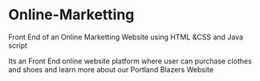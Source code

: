 # Online-Marketting
Front End of an Online Marketting Website using HTML &amp;CSS and Java script

Its an Front End online website platform where user can purchase clothes and shoes and learn more about our Portland Blazers Website
